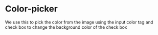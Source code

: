 # Color-picker
We use this to pick the color from the image using the input color tag and check box to change the background color of the check box
